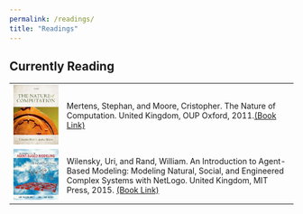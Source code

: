 ```yaml
---
permalink: /readings/
title: "Readings"
---
```


## Currently Reading
|           |         |
| --------- | ------- |
| ![Nature of Computation](/assets/images/books/nature-of-computation-cris.jpg)  | Mertens, Stephan, and Moore, Cristopher. The Nature of Computation. United Kingdom, OUP Oxford, 2011.[(Book Link)][1] |
| ![Introduction to Agent Based Modelling](/assets/images/books/introduction-agent-based-modelling-rand.jpg)  | Wilensky, Uri, and Rand, William. An Introduction to Agent-Based Modeling: Modeling Natural, Social, and Engineered Complex Systems with NetLogo. United Kingdom, MIT Press, 2015. [(Book Link)][2] |

[1]: <https://www.goodreads.com/book/show/3043127-the-nature-of-computation>
[2]: <https://www.goodreads.com/book/show/23461468-an-introduction-to-agent-based-modeling>
